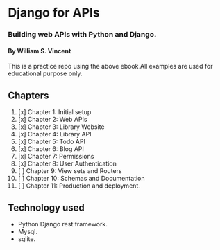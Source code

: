 # Django for APIs

### Building web APIs with Python and Django.
#### By William S. Vincent


This is a practice repo using the above ebook.All examples are used for educational purpose only.

## Chapters

1. [x] Chapter 1: Initial setup
2. [x] Chapter 2: Web APIs
3. [x] Chapter 3: Library Website
4. [x] Chapter 4: Library API
5. [x] Chapter 5: Todo API
6. [x] Chapter 6: Blog API
7. [x] Chapter 7: Permissions
8. [x] Chapter 8: User Authentication
9. [ ] Chapter 9: View sets and Routers
10. [ ] Chapter 10: Schemas and Documentation
11. [ ] Chapter 11: Production and deployment.

## Technology used
* Python Django rest framework.
* Mysql.
* sqlite.


